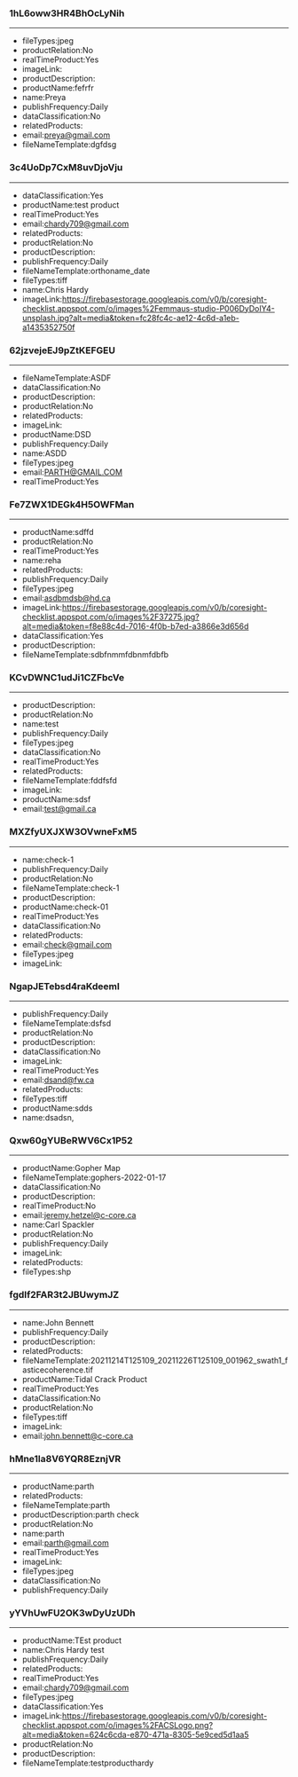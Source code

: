 ### 1hL6oww3HR4BhOcLyNih
--------------------------------------
- fileTypes:jpeg
- productRelation:No
- realTimeProduct:Yes
- imageLink:
- productDescription:
- productName:fefrfr
- name:Preya
- publishFrequency:Daily
- dataClassification:No
- relatedProducts:
- email:preya@gmail.com
- fileNameTemplate:dgfdsg

### 3c4UoDp7CxM8uvDjoVju
--------------------------------------
- dataClassification:Yes
- productName:test product
- realTimeProduct:Yes
- email:chardy709@gmail.com
- relatedProducts:
- productRelation:No
- productDescription:
- publishFrequency:Daily
- fileNameTemplate:orthoname_date
- fileTypes:tiff
- name:Chris Hardy
- imageLink:https://firebasestorage.googleapis.com/v0/b/coresight-checklist.appspot.com/o/images%2Femmaus-studio-P006DyDoIY4-unsplash.jpg?alt=media&token=fc28fc4c-ae12-4c6d-a1eb-a1435352750f

### 62jzvejeEJ9pZtKEFGEU
--------------------------------------
- fileNameTemplate:ASDF
- dataClassification:No
- productDescription:
- productRelation:No
- relatedProducts:
- imageLink:
- productName:DSD
- publishFrequency:Daily
- name:ASDD
- fileTypes:jpeg
- email:PARTH@GMAIL.COM
- realTimeProduct:Yes

### Fe7ZWX1DEGk4H5OWFMan
--------------------------------------
- productName:sdffd
- productRelation:No
- realTimeProduct:Yes
- name:reha
- relatedProducts:
- publishFrequency:Daily
- fileTypes:jpeg
- email:asdbmdsb@hd.ca
- imageLink:https://firebasestorage.googleapis.com/v0/b/coresight-checklist.appspot.com/o/images%2F37275.jpg?alt=media&token=f8e88c4d-7016-4f0b-b7ed-a3866e3d656d
- dataClassification:Yes
- productDescription:
- fileNameTemplate:sdbfnmmfdbnmfdbfb

### KCvDWNC1udJi1CZFbcVe
--------------------------------------
- productDescription:
- productRelation:No
- name:test
- publishFrequency:Daily
- fileTypes:jpeg
- dataClassification:No
- realTimeProduct:Yes
- relatedProducts:
- fileNameTemplate:fddfsfd
- imageLink:
- productName:sdsf
- email:test@gmail.ca

### MXZfyUXJXW3OVwneFxM5
--------------------------------------
- name:check-1
- publishFrequency:Daily
- productRelation:No
- fileNameTemplate:check-1
- productDescription:
- productName:check-01
- realTimeProduct:Yes
- dataClassification:No
- relatedProducts:
- email:check@gmail.com
- fileTypes:jpeg
- imageLink:

### NgapJETebsd4raKdeemI
--------------------------------------
- publishFrequency:Daily
- fileNameTemplate:dsfsd
- productRelation:No
- productDescription:
- dataClassification:No
- imageLink:
- realTimeProduct:Yes
- email:dsand@fw.ca
- relatedProducts:
- fileTypes:tiff
- productName:sdds
- name:dsadsn,

### Qxw60gYUBeRWV6Cx1P52
--------------------------------------
- productName:Gopher Map
- fileNameTemplate:gophers-2022-01-17
- dataClassification:No
- productDescription:
- realTimeProduct:No
- email:jeremy.hetzel@c-core.ca
- name:Carl Spackler
- productRelation:No
- publishFrequency:Daily
- imageLink:
- relatedProducts:
- fileTypes:shp

### fgdIf2FAR3t2JBUwymJZ
--------------------------------------
- name:John Bennett
- publishFrequency:Daily
- productDescription:
- relatedProducts:
- fileNameTemplate:20211214T125109_20211226T125109_001962_swath1_fasticecoherence.tif
- productName:Tidal Crack Product
- realTimeProduct:Yes
- dataClassification:No
- productRelation:No
- fileTypes:tiff
- imageLink:
- email:john.bennett@c-core.ca

### hMne1la8V6YQR8EznjVR
--------------------------------------
- productName:parth
- relatedProducts:
- fileNameTemplate:parth
- productDescription:parth check
- productRelation:No
- name:parth
- email:parth@gmail.com
- realTimeProduct:Yes
- imageLink:
- fileTypes:jpeg
- dataClassification:No
- publishFrequency:Daily

### yYVhUwFU2OK3wDyUzUDh
--------------------------------------
- productName:TEst product 
- name:Chris Hardy test
- publishFrequency:Daily
- relatedProducts:
- realTimeProduct:Yes
- email:chardy709@gmail.com
- fileTypes:jpeg
- dataClassification:Yes
- imageLink:https://firebasestorage.googleapis.com/v0/b/coresight-checklist.appspot.com/o/images%2FACSLogo.png?alt=media&token=624c6cda-e870-471a-8305-5e9ced5d1aa5
- productRelation:No
- productDescription:
- fileNameTemplate:testproducthardy
